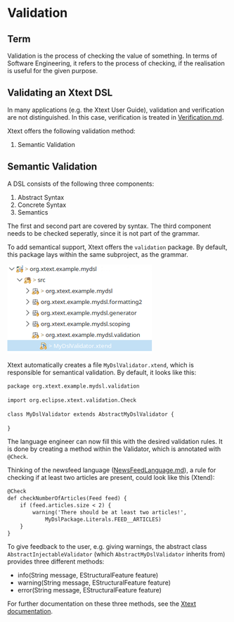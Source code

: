 # Validation

## Term
Validation is the process of checking the value of something. In terms of Software Engineering, it refers to the process of checking, if the realisation is useful for the given purpose.

## Validating an Xtext DSL
In many applications (e.g. the Xtext User Guide), validation and verification are not distinguished. In this case, verification is treated in [Verification.md](Verification.md).

Xtext offers the following validation method:

1. Semantic Validation

## Semantic Validation
A DSL consists of the following three components:

1. Abstract Syntax
2. Concrete Syntax
3. Semantics

The first and second part are covered by syntax. The third component needs to be checked seperatly, since it is not part of the grammar.

To add semantical support, Xtext offers the `validation` package. By default, this package lays within the same subproject, as the grammar.

![Validation Package](validation_package.png)

Xtext automatically creates a file `MyDslValidator.xtend`, which is responsible for semantical validation. By default, it looks like this:

    package org.xtext.example.mydsl.validation

    import org.eclipse.xtext.validation.Check

    class MyDslValidator extends AbstractMyDslValidator {

    }

The language engineer can now fill this with the desired validation rules. It is done by creating a method within the Validator, which is annotated with `@Check`. 

Thinking of the newsfeed language ([NewsFeedLanguage.md](NewsFeedLanguage.md)), a rule for checking if at least two articles are present, could look like this (Xtend):

    @Check
    def checkNumberOfArticles(Feed feed) {
        if (feed.articles.size < 2) {
            warning('There should be at least two articles!', 
                MyDslPackage.Literals.FEED__ARTICLES)
        }
    }

To give feedback to the user, e.g. giving warnings, the abstract class `AbstractInjectableValidator` (which `AbstractMyDslValidator` inherits from) provides three different methods:

- info(String message, EStructuralFeature feature)
- warning(String message, EStructuralFeature feature)
- error(String message, EStructuralFeature feature)

For further documentation on these three methods, see the [Xtext documentation](https://archive.eclipse.org/modeling/tmf/xtext/javadoc/2.9/org/eclipse/xtext/validation/AbstractInjectableValidator.html).